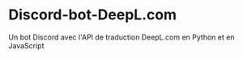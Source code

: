 # Discord-bot-DeepL.com
Un bot Discord avec l'API de traduction DeepL.com en Python et en JavaScript 
